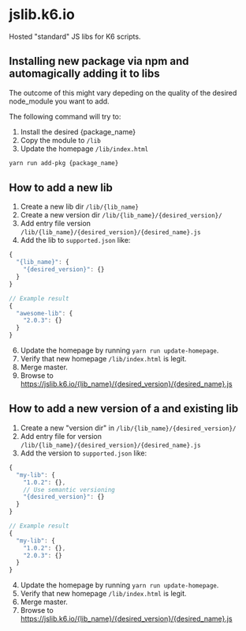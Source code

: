 # jslib.k6.io

Hosted "standard" JS libs for K6 scripts.


## Installing new package via npm and automagically adding it to libs
The outcome of this might vary depeding on the quality of the desired node_module you want to add.

The following command will try to:
1. Install the desired {package_name}
2. Copy the module to `/lib`
3. Update the homepage `/lib/index.html`

```bash
yarn run add-pkg {package_name}
```


## How to add a new lib
1. Create a new lib dir `/lib/{lib_name}`
3. Create a new version dir `/lib/{lib_name}/{desired_version}/`
4. Add entry file version `/lib/{lib_name}/{desired_version}/{desired_name}.js`
5. Add the lib to `supported.json` like:
```javascript
{
  "{lib_name}": {
    "{desired_version}": {}
  }
}

// Example result
{
  "awesome-lib": {
    "2.0.3": {}
  }
}
```
6. Update the homepage by running `yarn run update-homepage`.
7. Verify that new homepage `/lib/index.html` is legit.
8. Merge master.
9. Browse to https://jslib.k6.io/{lib_name}/{desired_version}/{desired_name}.js

## How to add a new version of a and existing lib
1. Create a new "version dir" in `/lib/{lib_name}/{desired_version}/`
2. Add entry file for version `/lib/{lib_name}/{desired_version}/{desired_name}.js`
3. Add the version to `supported.json` like:
```javascript
{
  "my-lib": {
    "1.0.2": {},
    // Use semantic versioning
    "{desired_version}": {}
  }
}

// Example result
{
  "my-lib": {
    "1.0.2": {},
    "2.0.3": {}
  }
}
```
4. Update the homepage by running `yarn run update-homepage`.
5. Verify that new homepage `/lib/index.html` is legit.
6. Merge master.
7. Browse to https://jslib.k6.io/{lib_name}/{desired_version}/{desired_name}.js

